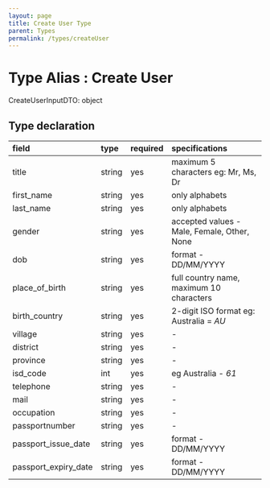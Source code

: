 ```yaml
---
layout: page
title: Create User Type
parent: Types
permalink: /types/createUser
---
```


# Type Alias : Create User

CreateUserInputDTO: object

## Type declaration

| field                | type      | required  | specifications                              |
|:---------------------|:----------|:----------|:--------------------------------------------|
| title                | string    | yes       | maximum 5 characters eg: Mr, Ms, Dr         |
| first_name           | string    | yes       | only alphabets                              |
| last_name            | string    | yes       | only alphabets                              |
| gender               | string    | yes       | accepted values - Male, Female, Other, None |
| dob                  | string    | yes       | format - DD/MM/YYYY                         |
| place_of_birth       | string    | yes       | full country name, maximum 10 characters    |
| birth_country        | string    | yes       | 2-digit ISO format eg: Australia = *AU*     |
| village              | string    | yes       | -                                           |
| district             | string    | yes       | -                                           |
| province             | string    | yes       | -                                           |
| isd_code             | int       | yes       | eg Australia - *61*                         |
| telephone            | string    | yes       | -                                           |
| mail                 | string    | yes       | -                                           |
| occupation           | string    | yes       | -                                           |
| passportnumber       | string    | yes       | -                                           |
| passport_issue_date  | string    | yes       | format - DD/MM/YYYY                         |
| passport_expiry_date | string    | yes       | format - DD/MM/YYYY                         |
